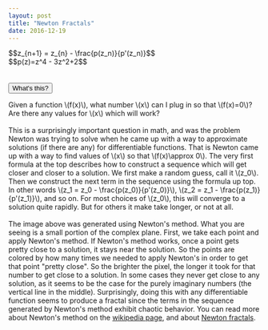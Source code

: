 ```yaml
---
layout: post
title: "Newton Fractals"
date: 2016-12-19
---
```

<script src="../../../../js/libraries/p5.js" type="text/javascript"></script>
<script src="../../../../js/libraries/p5.dom.js" type="text/javascript"></script>
<script src="../../../../js/complex.js"></script>
<script src="../../../../js/newton_fractal.js"></script>
<div id="equation">$$z_{n+1} = z_{n} - \frac{p(z_n)}{p'(z_n)}$$</div>
<div>$$p(z)=z^4 - 3z^2+2$$</div>
<!-- <div>$$p'(z)=4z^3 - 6z$$</div> -->
<br>
<div id="newton-fractal" style="display: flex;justify-content: center;"></div>
<br>
<button class="accordion">What's this?</button>
<div class="panel">
<p>
Given a function \(f(x)\), what number \(x\) can I plug in so that \(f(x)=0\)? Are there any values for \(x\) which will work?
<br><br>
This is a surprisingly important question in math, and was the problem Newton was trying to solve when he came up with a way to approximate solutions (if there are any) for differentiable functions. That is Newton came up with a way to find values of \(x\) so that \(f(x)\approx 0\). The very first formula at the top describes how to construct a sequence which will get closer and closer to a solution. We first make a random guess, call it \(z_0\). Then we construct the next term in the sequence using the formula up top. In other words \(z_1 = z_0 - \frac{p(z_0)}{p'(z_0)}\), \(z_2 = z_1 - \frac{p(z_1)}{p'(z_1)}\), and so on. For most choices of \(z_0\), this will converge to a solution quite rapidly. But for others it make take longer, or not at all.
<br><br>
The image above was generated using Newton's method. What you are seeing is a small portion of the complex plane. First, we take each point and apply Newton's method. If Newton's method works, once a point gets pretty close to a solution, it stays near the solution. So the points are colored by how many times we needed to apply Newton's in order to get that point "pretty close". So the brighter the pixel, the longer it took for that number to get close to a solution. In some cases they never get close to any solution, as it seems to be the case for the purely imaginary numbers (the vertical line in the middle). Surprisingly, doing this with any differentiable function seems to produce a fractal since the terms in the sequence generated by Newton's method exhibit chaotic behavior. You can read more about Newton's method on the <a href="https://en.wikipedia.org/wiki/Newton's_method">wikipedia page</a>, and about <a href="https://en.wikipedia.org/wiki/Newton_fractal">Newton fractals</a>.
</p>
</div>
